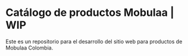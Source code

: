# Catálogo de productos Mobulaa | WIP

Este es un repositorio para el desarrollo del sitio web para productos de Mobulaa Colombia.
